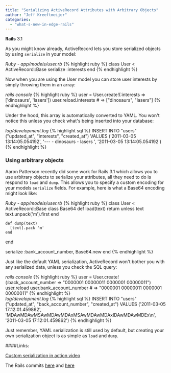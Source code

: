 ```yaml
---
title: "Serializing ActiveRecord Attributes with Arbitrary Objects"
author: "Jeff Kreeftmeijer"
categories:
  - "what-s-new-in-edge-rails"
---
```


<span class="version">**Rails** 3.1</span>

As you might know already, ActiveRecord lets you store serialized objects by using `serialize` in your model:

<div class="code_window">
<em>Ruby - app/models/user.rb</em>
{% highlight ruby %}
  class User < ActiveRecord::Base
    serialize :interests
  end
{% endhighlight %}
</div>

Now when you are using the User model you can store user interests by simply throwing them in an array:

<div class="code_window">
<em>rails console</em>
{% highlight ruby %}
user = User.create!(:interests => ['dinosaurs', 'lasers'])
user.reload.interests # => ["dinosaurs", "lasers"]
{% endhighlight %}
</div>

Under the hood, this array is automatically converted to YAML. You won't notice this unless you check what's being inserted into your database:

<div class="code_window">
<em>log/development.log</em>
{% highlight sql %}
INSERT INTO "users" ("updated_at", "interests", "created_at") VALUES ('2011-03-05 13:14:05.054192', '---
- dinosaurs
- lasers
', '2011-03-05 13:14:05.054192')
{% endhighlight %}
</div>

### Using arbitrary objects

Aaron Patterson recently did some work for Rails 3.1 which allows you to use arbitrary objects to serialize your attributes, all they need to do is respond to `load` and `dump`. This allows you to specify a custom encoding for your models `serialize` fields. For example, here is what a Base64 encoding might look like:

<div class="code_window">
<em>Ruby - app/models/user.rb</em>
{% highlight ruby %}
class User < ActiveRecord::Base
  class Base64
    def load(text)
      return unless text
      text.unpack('m').first
    end

    def dump(text)
      [text].pack 'm'
    end
  end

  serialize :bank_account_number, Base64.new
end
{% endhighlight %}
</div>

Just like the default YAML serialization, ActiveRecord won't bother you with any serialized data, unless you check the SQL query:

<div class="code_window">
<em>rails console</em>
{% highlight ruby %}
user = User.create!(:back_account_number => "0000001 00000011 0000001 00000011")
user.reload
user.bank_account_number # => "0000001 00000011 0000001 00000011"
{% endhighlight %}
</div>

<div class="code_window">
<em>log/development.log</em>
{% highlight sql %}
INSERT INTO "users" ("updated_at", "back_account_number", "created_at") VALUES ('2011-03-05 17:12:01.459862', 'MDAwMDAwMSAwMDAwMDAxMSAwMDAwMDAxIDAwMDAwMDEx\n', '2011-03-05 17:12:01.459862')
{% endhighlight %}
</div>

Just remember, YAML serialization is still used by default, but creating your own serialization object is as simple as `load` and `dump`.

####Links:

[Custom serialization in action video](http://www.youtube.com/watch?v=7cco1jxori8)

The Rails commits [here](https://github.com/rails/rails/commit/3cc2b77dc1cb4c1e5cfac68c7828e35a27415e0d) and [here](https://github.com/rails/rails/commit/ebe485fd8ec80a1a9b86516bc6f74bc5bbba3476)

